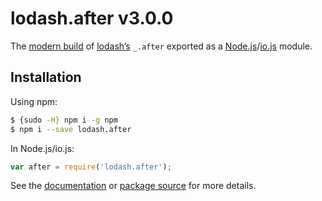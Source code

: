 # lodash.after v3.0.0

The [modern build](https://github.com/lodash/lodash/wiki/Build-Differences) of [lodash’s](https://lodash.com/) `_.after` exported as a [Node.js](http://nodejs.org/)/[io.js](https://iojs.org/) module.

## Installation

Using npm:

```bash
$ {sudo -H} npm i -g npm
$ npm i --save lodash.after
```

In Node.js/io.js:

```js
var after = require('lodash.after');
```

See the [documentation](https://lodash.com/docs#after) or [package source](https://github.com/lodash/lodash/blob/3.0.0-npm-packages/lodash.after) for more details.
